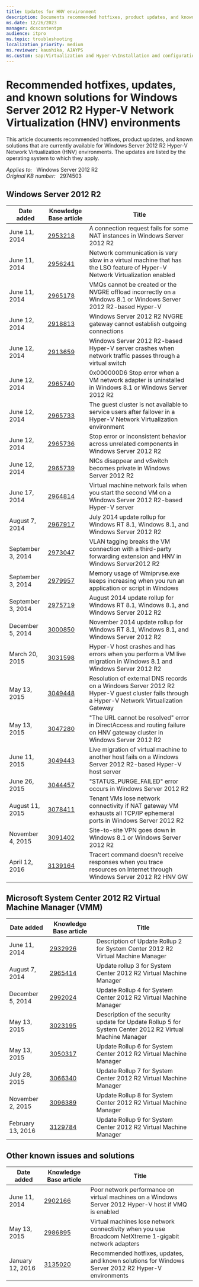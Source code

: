```yaml
---
title: Updates for HNV environment
description: Documents recommended hotfixes, product updates, and known solutions that are currently available for Windows Server 2012 R2 Hyper-V Network Virtualization environments.
ms.date: 12/26/2023
manager: dcscontentpm
audience: itpro
ms.topic: troubleshooting
localization_priority: medium
ms.reviewer: kaushika, AJAYPS
ms.custom: sap:Virtualization and Hyper-V\Installation and configuration of Hyper-V, csstroubleshoot
---
```

# Recommended hotfixes, updates, and known solutions for Windows Server 2012 R2 Hyper-V Network Virtualization (HNV) environments

This article documents recommended hotfixes, product updates, and known solutions that are currently available for Windows Server 2012 R2 Hyper-V Network Virtualization (HNV) environments. The updates are listed by the operating system to which they apply.

_Applies to:_ &nbsp; Windows Server 2012 R2  
_Original KB number:_ &nbsp; 2974503

## Windows Server 2012 R2

| Date added| Knowledge Base article| Title |
|---|---|---|
|June 11, 2014| [2953218](https://support.microsoft.com/help/2953218)|A connection request fails for some NAT instances in Windows Server 2012 R2|
|June 11, 2014| [2956241](https://support.microsoft.com/help/2956241)|Network communication is very slow in a virtual machine that has the LSO feature of Hyper-V Network Virtualization enabled|
|June 11, 2014| [2965178](https://support.microsoft.com/help/2965178)|VMQs cannot be created or the NVGRE offload incorrectly on a Windows 8.1 or Windows Server 2012 R2-based Hyper-V|
|June 12, 2014| [2918813](https://support.microsoft.com/help/2918813)|Windows Server 2012 R2 NVGRE gateway cannot establish outgoing connections|
|June 12, 2014| [2913659](https://support.microsoft.com/help/2913659)|Windows Server 2012 R2-based Hyper-V server crashes when network traffic passes through a virtual switch|
|June 12, 2014| [2965740](https://support.microsoft.com/help/2965740)|0x000000D6 Stop error when a VM network adapter is uninstalled in Windows 8.1 or Windows Server 2012 R2|
|June 12, 2014| [2965733](https://support.microsoft.com/help/2965733)|The guest cluster is not available to service users after failover in a Hyper-V Network Virtualization environment|
|June 12, 2014| [2965736](https://support.microsoft.com/help/2965736)|Stop error or inconsistent behavior across unrelated components in Windows Server 2012 R2|
|June 12, 2014| [2965739](https://support.microsoft.com/help/2965739)|NICs disappear and vSwitch becomes private in Windows Server 2012 R2|
|June 17, 2014| [2964814](https://support.microsoft.com/help/2964814)|Virtual machine network fails when you start the second VM on a Windows Server 2012 R2-based Hyper-V server|
|August 7, 2014| [2967917](https://support.microsoft.com/help/2967917)|July 2014 update rollup for Windows RT 8.1, Windows 8.1, and Windows Server 2012 R2|
|September 3, 2014| [2973047](https://support.microsoft.com/help/2973047)|VLAN tagging breaks the VM connection with a third-party forwarding extension and HNV in Windows Server2012 R2|
|September 3, 2014| [2979957](https://support.microsoft.com/help/2979957)|Memory usage of Wmiprvse.exe keeps increasing when you run an application or script in Windows|
|September 3, 2014| [2975719](https://support.microsoft.com/help/2975719)|August 2014 update rollup for Windows RT 8.1, Windows 8.1, and Windows Server 2012 R2|
|December 5, 2014| [3000850](https://support.microsoft.com/help/3000850)|November 2014 update rollup for Windows RT 8.1, Windows 8.1, and Windows Server 2012 R2|
|March 20, 2015| [3031598](https://support.microsoft.com/help/3031598)|Hyper-V host crashes and has errors when you perform a VM live migration in Windows 8.1 and Windows Server 2012 R2|
|May 13, 2015| [3049448](https://support.microsoft.com/help/3049448)|Resolution of external DNS records on a Windows Server 2012 R2 Hyper-V guest cluster fails through a Hyper-V Network Virtualization Gateway|
|May 13, 2015| [3047280](https://support.microsoft.com/help/3047280)|"The URL cannot be resolved" error in DirectAccess and routing failure on HNV gateway cluster in Windows Server 2012 R2|
|June 11, 2015| [3049443](https://support.microsoft.com/help/3049443)|Live migration of virtual machine to another host fails on a Windows Server 2012 R2-based Hyper-V host server|
|June 26, 2015| [3044457](https://support.microsoft.com/help/3044457)|"STATUS_PURGE_FAILED" error occurs in Windows Server 2012 R2|
|August 11, 2015| [3078411](https://support.microsoft.com/help/3078411)|Tenant VMs lose network connectivity if NAT gateway VM exhausts all TCP/IP ephemeral ports in Windows Server 2012 R2|
|November 4, 2015| [3091402](https://support.microsoft.com/help/3091402)|Site-to-site VPN goes down in Windows 8.1 or Windows Server 2012 R2|
|April 12, 2016| [3139164](https://support.microsoft.com/help/3139164)|Tracert command doesn't receive responses when you trace resources on Internet through Windows Server 2012 R2 HNV GW|
  
## Microsoft System Center 2012 R2 Virtual Machine Manager (VMM)

|Date added| Knowledge Base article| Title |
|---|---|---|
|June 11, 2014| [2932926](https://support.microsoft.com/help/2932926)|Description of Update Rollup 2 for System Center 2012 R2 Virtual Machine Manager|
|August 7, 2014| [2965414](https://support.microsoft.com/help/2965414)|Update rollup 3 for System Center 2012 R2 Virtual Machine Manager|
|December 5, 2014| [2992024](https://support.microsoft.com/help/2992024)|Update Rollup 4 for System Center 2012 R2 Virtual Machine Manager|
|May 13, 2015| [3023195](https://support.microsoft.com/help/3023195)|Description of the security update for Update Rollup 5 for System Center 2012 R2 Virtual Machine Manager|
|May 13, 2015| [3050317](https://support.microsoft.com/help/3050317)|Update Rollup 6 for System Center 2012 R2 Virtual Machine Manager|
|July 28, 2015| [3066340](https://support.microsoft.com/help/3066340)|Update Rollup 7 for System Center 2012 R2 Virtual Machine Manager|
|November 2, 2015| [3096389](https://support.microsoft.com/help/3096389)|Update Rollup 8 for System Center 2012 R2 Virtual Machine Manager|
|February 13, 2016| [3129784](https://support.microsoft.com/help/3129784)|Update Rollup 9 for System Center 2012 R2 Virtual Machine Manager|
  
## Other known issues and solutions

| Date added| Knowledge Base article| Title |
|---|---|---|
|June 11, 2014| [2902166](https://support.microsoft.com/help/2902166)|Poor network performance on virtual machines on a Windows Server 2012 Hyper-V host if VMQ is enabled|
|May 13, 2015| [2986895](https://support.microsoft.com/help/2986895)|Virtual machines lose network connectivity when you use Broadcom NetXtreme 1-gigabit network adapters|
|January 12, 2016| [3135020](https://support.microsoft.com/help/3135020)|Recommended hotfixes, updates, and known solutions for Windows Server 2012 R2 Hyper-V environments|
